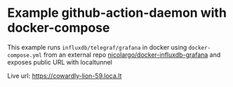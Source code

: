 # Example github-action-daemon with docker-compose

This example runs `influxdb/telegraf/grafana` in docker using `docker-compose.yml` from an external repo [nicolargo/docker-influxdb-grafana](https://github.com/nicolargo/docker-influxdb-grafana/blob/master/docker-compose.yml) and exposes public URL with localtunnel

Live url: https://cowardly-lion-59.loca.lt

